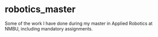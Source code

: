 # robotics_master
Some of the work I have done during my master in Applied Robotics at NMBU, including mandatory assignments. 
